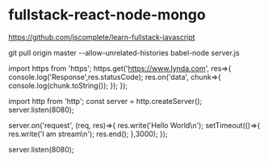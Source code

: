 # fullstack-react-node-mongo

https://github.com/jscomplete/learn-fullstack-javascript

git pull origin master --allow-unrelated-histories
babel-node server.js

import https from 'https';
https.get('https://www.lynda.com', res=>{
    console.log('Response',res.statusCode);
    res.on('data', chunk=>{
        console.log(chunk.toString());
    });
});

import http from 'http';
const server = http.createServer();
server.listen(8080);

server.on('request', (req, res)=>{
    res.write('Hello World\n');
    setTimeout(()=>{
        res.write('I am stream\n');
        res.end();
    },3000);
});

server.listen(8080);